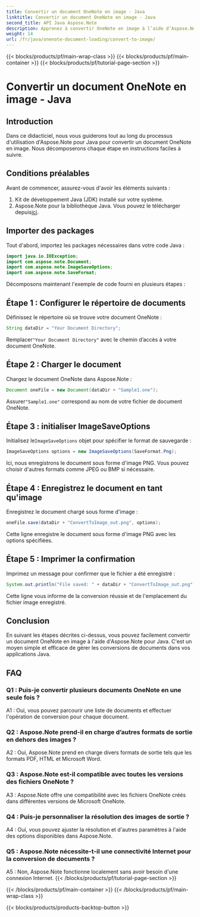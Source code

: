 ```yaml
---
title: Convertir un document OneNote en image - Java
linktitle: Convertir un document OneNote en image - Java
second_title: API Java Aspose.Note
description: Apprenez à convertir OneNote en image à l’aide d’Aspose.Note pour Java. Suivez les étapes simples, chargez le document, initialisez les options et enregistrez-le au format PNG.
weight: 14
url: /fr/java/onenote-document-loading/convert-to-image/
---
```


{{< blocks/products/pf/main-wrap-class >}}
{{< blocks/products/pf/main-container >}}
{{< blocks/products/pf/tutorial-page-section >}}

# Convertir un document OneNote en image - Java

## Introduction

Dans ce didacticiel, nous vous guiderons tout au long du processus d'utilisation d'Aspose.Note pour Java pour convertir un document OneNote en image. Nous décomposerons chaque étape en instructions faciles à suivre.

## Conditions préalables

Avant de commencer, assurez-vous d'avoir les éléments suivants :

1. Kit de développement Java (JDK) installé sur votre système.
2.  Aspose.Note pour la bibliothèque Java. Vous pouvez le télécharger depuis[ici](https://releases.aspose.com/note/java/).

## Importer des packages

Tout d'abord, importez les packages nécessaires dans votre code Java :

```java
import java.io.IOException;
import com.aspose.note.Document;
import com.aspose.note.ImageSaveOptions;
import com.aspose.note.SaveFormat;
```

Décomposons maintenant l'exemple de code fourni en plusieurs étapes :

## Étape 1 : Configurer le répertoire de documents

Définissez le répertoire où se trouve votre document OneNote :

```java
String dataDir = "Your Document Directory";
```

 Remplacer`"Your Document Directory"` avec le chemin d’accès à votre document OneNote.

## Étape 2 : Charger le document

Chargez le document OneNote dans Aspose.Note :

```java
Document oneFile = new Document(dataDir + "Sample1.one");
```

 Assurer`"Sample1.one"` correspond au nom de votre fichier de document OneNote.

## Étape 3 : initialiser ImageSaveOptions

 Initialisez le`ImageSaveOptions` objet pour spécifier le format de sauvegarde :

```java
ImageSaveOptions options = new ImageSaveOptions(SaveFormat.Png);
```

Ici, nous enregistrons le document sous forme d'image PNG. Vous pouvez choisir d'autres formats comme JPEG ou BMP si nécessaire.

## Étape 4 : Enregistrez le document en tant qu'image

Enregistrez le document chargé sous forme d'image :

```java
oneFile.save(dataDir + "ConvertToImage_out.png", options);
```

Cette ligne enregistre le document sous forme d'image PNG avec les options spécifiées.

## Étape 5 : Imprimer la confirmation

Imprimez un message pour confirmer que le fichier a été enregistré :

```java
System.out.println("File saved: " + dataDir + "ConvertToImage_out.png");
```

Cette ligne vous informe de la conversion réussie et de l'emplacement du fichier image enregistré.

## Conclusion

En suivant les étapes décrites ci-dessus, vous pouvez facilement convertir un document OneNote en image à l'aide d'Aspose.Note pour Java. C'est un moyen simple et efficace de gérer les conversions de documents dans vos applications Java.

## FAQ

### Q1 : Puis-je convertir plusieurs documents OneNote en une seule fois ?

A1 : Oui, vous pouvez parcourir une liste de documents et effectuer l'opération de conversion pour chaque document.

### Q2 : Aspose.Note prend-il en charge d’autres formats de sortie en dehors des images ?

A2 : Oui, Aspose.Note prend en charge divers formats de sortie tels que les formats PDF, HTML et Microsoft Word.

### Q3 : Aspose.Note est-il compatible avec toutes les versions des fichiers OneNote ?

A3 : Aspose.Note offre une compatibilité avec les fichiers OneNote créés dans différentes versions de Microsoft OneNote.

### Q4 : Puis-je personnaliser la résolution des images de sortie ?

A4 : Oui, vous pouvez ajuster la résolution et d'autres paramètres à l'aide des options disponibles dans Aspose.Note.

### Q5 : Aspose.Note nécessite-t-il une connectivité Internet pour la conversion de documents ?

A5 : Non, Aspose.Note fonctionne localement sans avoir besoin d'une connexion Internet.
{{< /blocks/products/pf/tutorial-page-section >}}

{{< /blocks/products/pf/main-container >}}
{{< /blocks/products/pf/main-wrap-class >}}

{{< blocks/products/products-backtop-button >}}
